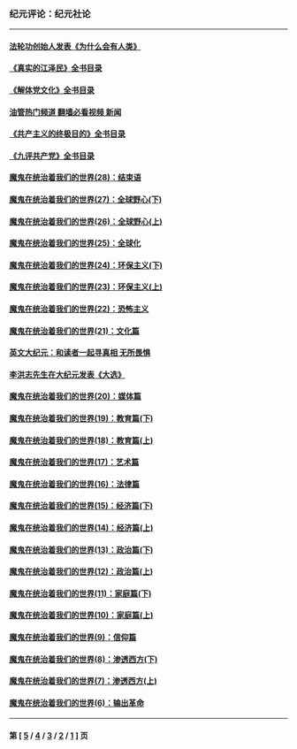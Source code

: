 ### 纪元评论：纪元社论
---
#### [法轮功创始人发表《为什么会有人类》](../../pages/nsc422/n13912117.md?04120330) 
#### [《真实的江泽民》全书目录](../../pages/nsc422/n13721399.md?04120330) 
#### [《解体党文化》全书目录](../../pages/nsc422/n13721157.md?04120330) 
#### [油管热门频道 翻墙必看视频 新闻](ok?04120330)
#### [《共产主义的终极目的》全书目录](../../pages/nsc422/n13721048.md?04120330) 
#### [《九评共产党》全书目录](../../pages/nsc422/n13708085.md?04120330) 
#### [魔鬼在统治着我们的世界(28)：结束语](../../pages/nsc422/n10936246.md?04120330) 
#### [魔鬼在统治着我们的世界(27)：全球野心(下)](../../pages/nsc422/n10928319.md?04120330) 
#### [魔鬼在统治着我们的世界(26)：全球野心(上)](../../pages/nsc422/n10900318.md?04120330) 
#### [魔鬼在统治着我们的世界(25)：全球化](../../pages/nsc422/n10788205.md?04120330) 
#### [魔鬼在统治着我们的世界(24)：环保主义(下)](../../pages/nsc422/n10695307.md?04120330) 
#### [魔鬼在统治着我们的世界(23)：环保主义(上)](../../pages/nsc422/n10688613.md?04120330) 
#### [魔鬼在统治着我们的世界(22)：恐怖主义](../../pages/nsc422/n10614727.md?04120330) 
#### [魔鬼在统治着我们的世界(21)：文化篇](../../pages/nsc422/n10597706.md?04120330) 
#### [英文大纪元：和读者一起寻真相 无所畏惧](../../pages/nsc422/n12542027.md?04120330) 
#### [李洪志先生在大纪元发表《大选》](../../pages/nsc422/n12534746.md?04120330) 
#### [魔鬼在统治着我们的世界(20)：媒体篇](../../pages/nsc422/n10586579.md?04120330) 
#### [魔鬼在统治着我们的世界(19)：教育篇(下)](../../pages/nsc422/n10564808.md?04120330) 
#### [魔鬼在统治着我们的世界(18)：教育篇(上)](../../pages/nsc422/n10526970.md?04120330) 
#### [魔鬼在统治着我们的世界(17)：艺术篇](../../pages/nsc422/n10499093.md?04120330) 
#### [魔鬼在统治着我们的世界(16)：法律篇](../../pages/nsc422/n10485969.md?04120330) 
#### [魔鬼在统治着我们的世界(15)：经济篇(下)](../../pages/nsc422/n10469975.md?04120330) 
#### [魔鬼在统治着我们的世界(14)：经济篇(上)](../../pages/nsc422/n10457370.md?04120330) 
#### [魔鬼在统治着我们的世界(13)：政治篇(下)](../../pages/nsc422/n10448270.md?04120330) 
#### [魔鬼在统治着我们的世界(12)：政治篇(上)](../../pages/nsc422/n10444576.md?04120330) 
#### [魔鬼在统治着我们的世界(11)：家庭篇(下)](../../pages/nsc422/n10440961.md?04120330) 
#### [魔鬼在统治着我们的世界(10)：家庭篇(上)](../../pages/nsc422/n10435448.md?04120330) 
#### [魔鬼在统治着我们的世界(9)：信仰篇](../../pages/nsc422/n10432159.md?04120330) 
#### [魔鬼在统治着我们的世界(8)：渗透西方(下)](../../pages/nsc422/n10429603.md?04120330) 
#### [魔鬼在统治着我们的世界(7)：渗透西方(上)](../../pages/nsc422/n10426013.md?04120330) 
#### [魔鬼在统治着我们的世界(6)：输出革命](../../pages/nsc422/n10421536.md?04120330) 

---
#### 第 [ [5](./5.md?04120330) / [4](./4.md?04120330) / [3](./3.md?04120330) / [2](./2.md?04120330) / [1](./1.md?04120330) ] 页
